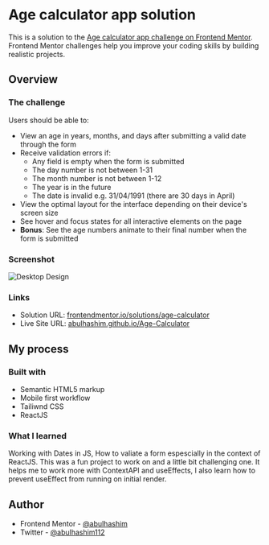 # Age calculator app solution

This is a solution to the [Age calculator app challenge on Frontend Mentor](https://www.frontendmentor.io/challenges/age-calculator-app-dF9DFFpj-Q). Frontend Mentor challenges help you improve your coding skills by building realistic projects.

## Overview

### The challenge

Users should be able to:

- View an age in years, months, and days after submitting a valid date through the form
- Receive validation errors if:
  - Any field is empty when the form is submitted
  - The day number is not between 1-31
  - The month number is not between 1-12
  - The year is in the future
  - The date is invalid e.g. 31/04/1991 (there are 30 days in April)
- View the optimal layout for the interface depending on their device's screen size
- See hover and focus states for all interactive elements on the page
- **Bonus**: See the age numbers animate to their final number when the form is submitted

### Screenshot

![Desktop Design](images/desktop-design.jpg)

### Links

- Solution URL: [frontendmentor.io/solutions/age-calculator](https://www.frontendmentor.io/solutions/age-calculator)
- Live Site URL: [abulhashim.github.io/Age-Calculator](https://abulhashim.github.io/Age-Calculator/)

## My process

### Built with

- Semantic HTML5 markup
- Mobile first workflow
- Tailiwnd CSS
- ReactJS

### What I learned

Working with Dates in JS, How to valiate a form espescially in the context of ReactJS. This was a fun project to work on and a little bit challenging one. It helps me to work more with ContextAPI and useEffects, I also learn how to prevent useEffect from running on initial render.

## Author

- Frontend Mentor - [@abulhashim](https://www.frontendmentor.io/profile/abulhashim)
- Twitter - [@abulhashim112](https://www.twitter.com/iAmeenAhmed)
